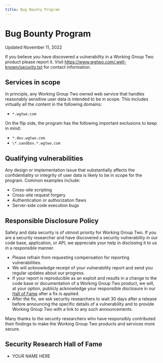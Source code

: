 ```yaml
---
title: Bug Bounty Program
---
```


# Bug Bounty Program

<div class="pill">Updated November 11, 2022</div>

If you believe you have discovered a vulnerability in a Working Group Two product please report it. Visit https://www.wgtwo.com/.well-known/security.txt for contact information.

## Services in scope

In principle, any Working Group Two owned web service that handles reasonably sensitive user data is intended to be in scope. This includes virtually all the content in the following domains:

- `*.wgtwo.com`

On the flip side, the program has the following important exclusions to keep in mind:

- `*.dev.wgtwo.com`
- `\*.sandbox.*.wgtwo.com`

## Qualifying vulnerabilities

Any design or implementation issue that substantially affects the confidentiality or integrity of user data is likely to be in scope for the program. Common examples include:

- Cross-site scripting
- Cross-site request forgery
- Authentication or authorization flaws
- Server-side code execution bugs

## Responsible Disclosure Policy

Safety and data security is of utmost priority for Working Group Two. If you are a security researcher and have discovered a security vulnerability in our code base, application, or API, we appreciate your help in disclosing it to us in a responsible manner.

- Please refrain from requesting compensation for reporting vulnerabilities.
- We will acknowledge receipt of your vulnerability report and send you regular updates about our progress.
- If your report is reproducible as an exploit and results in a change to the code base or documentation of a Working Group Two product, we will, at your option, publicly acknowledge your responsible disclosure in our [Hall of Fame](https://www.wgtwo.com/security/bugbounty#security-research-hall-of-fame) after a fix is applied.
- After the fix, we ask security researchers to wait 30 days after a release before announcing the specific details of a vulnerability and to provide Working Group Two with a link to any such announcements. 

Many thanks to the security researchers who have responsibly contributed their findings to make the Working Group Two products and services more secure.

## Security Research Hall of Fame

- YOUR NAME HERE
